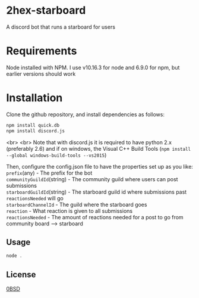 # 2hex-starboard
A discord bot that runs a starboard for users

# Requirements
Node installed with NPM. I use v10.16.3 for node and 6.9.0 for npm, but earlier versions should work

# Installation
Clone the github repository, and install dependencies as follows:
```bash
npm install quick.db
npm install discord.js
```
<br\> <br\>
Note that with discord.js it is required to have python 2.x (preferably 2.6) and if on windows, the Visual C++ Build Tools (`npm install --global windows-build-tools --vs2015`)

Then, configure the config.json file to have the properties set up as you like:<br>
`prefix`(any) - The prefix for the bot<br>
`communityGuildId`(string) - The community guild where users can post submissions<br>
`starboardGuildId`(string) - The starboard guild id where submissions past `reactionsNeeded` will go<br>
`starboardChannelId` - The guild where the starboard goes<br>
`reaction` - What reaction is given to all submissions<br>
`reactionsNeeded` - The amount of reactions needed for a post to go from community board --> starboard<br>


## Usage
```js
node .
```

## License
[0BSD](https://opensource.org/licenses/0BSD)
